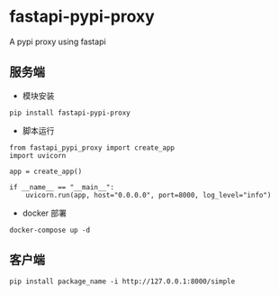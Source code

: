 # fastapi-pypi-proxy
A pypi proxy using fastapi


## 服务端

* 模块安装
```
pip install fastapi-pypi-proxy
```

* 脚本运行
```
from fastapi_pypi_proxy import create_app
import uvicorn

app = create_app()

if __name__ == "__main__":
    uvicorn.run(app, host="0.0.0.0", port=8000, log_level="info")
```

* docker 部署
```
docker-compose up -d
```

## 客户端
```
pip install package_name -i http://127.0.0.1:8000/simple 
```